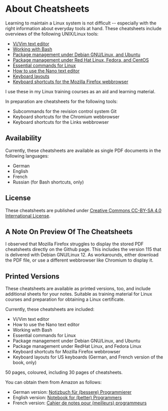 # About Cheatsheets

Learning to maintain a Linux system is not difficult -- especially with the right 
information about everyday tools at hand. These cheatsheets include overviews of 
the following UNIX/Linux tools:

- [Vi/Vim text editor](https://github.com/hofmannedv/cheatsheets/tree/master/vim)
- [Working with Bash](https://github.com/hofmannedv/cheatsheets/tree/master/bash)
- [Package management under Debian GNU/Linux, and Ubuntu](https://github.com/hofmannedv/cheatsheets/tree/master/debian-package-management)
- [Package management under Red Hat Linux, Fedora, and CentOS](https://github.com/hofmannedv/cheatsheets/tree/master/redhat-package-management)
- [Essential commands for Linux](https://github.com/hofmannedv/cheatsheets/tree/master/linux-commands)
- [How to use the Nano text editor](https://github.com/hofmannedv/cheatsheets/tree/master/nano)
- [Keyboard layouts](https://github.com/hofmannedv/cheatsheets/tree/master/keyboard)
- [Keyboard shortcuts for the Mozilla Firefox webbrowser](https://github.com/hofmannedv/cheatsheets/tree/master/keyboard-firefox)

I use these in my Linux training courses as an aid and learning material.

In preparation are cheatsheets for the following tools:

- Subcommands for the revision control system Git
- Keyboard shortcuts for the Chromium webbrowser
- Keyboard shortcuts for the Links webbrowser

## Availability

Currently, these cheatsheets are available as single PDF documents in the 
following languages:

- German
- English
- French
- Russian (for Bash shortcuts, only)

## License

These cheatsheets are published under [Creative Commons CC-BY-SA 4.0 International License](https://creativecommons.org/licenses/by-sa/4.0/).

## A Note On Preview Of The Cheatsheets

I observed that Mozilla Firefox struggles to display the stored PDF cheatsheets directly on the Github page. This includes the version 115 that is delivered with Debian GNU/Linux 12. As workarounds, either download the PDF file, or use a different webbrowser like Chromium to display it.

## Printed Versions

These cheatsheets are available as printed versions, too, and include additional 
sheets for your notes. Suitable as training material for Linux courses and 
preparation for obtaining a Linux certificate.

Currently, these cheatsheets are included:

- Vi/Vim text editor
- How to use the Nano text editor
- Working with Bash
- Essential commands for Linux
- Package management under Debian GNU/Linux, and Ubuntu
- Package management under RedHat Linux, and Fedora Linux
- Keyboard shortcuts for Mozilla Firefox webbrowser
- Keyboard layouts for US keyboards (German, and French version of the book, only)

50 pages, coloured, including 30 pages of cheatsheets.

You can obtain them from Amazon as follows:

- German version: [Notizbuch für (bessere) Programmierer](https://www.amazon.de/Notizbuch-bessere-Programmierer-Frank-Hofmann/dp/B0CJBG4GML)
- English version: [Notebook for (better) Programmers](https://www.amazon.de/Notebook-better-Programmers-Frank-Hofmann/dp/B0CPPTLLTK)
- French version: [Cahier de notes pour (meilleurs) programmeurs](https://www.amazon.fr/Cahier-notes-pour-meilleurs-programmeurs/dp/B0CVXW2C95)
